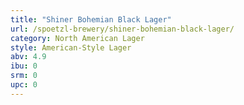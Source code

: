 ```yaml
---
title: "Shiner Bohemian Black Lager"
url: /spoetzl-brewery/shiner-bohemian-black-lager/
category: North American Lager
style: American-Style Lager
abv: 4.9
ibu: 0
srm: 0
upc: 0
---
```


